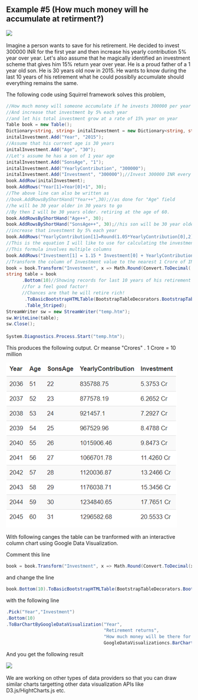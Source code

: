 Example #5 (How much money will he accumulate at retirment?)
------
<img src="https://encrypted-tbn0.gstatic.com/images?q=tbn:ANd9GcR60CoFfg6spATx_rPPm7MkeX-KQYpMi4eQkvQDFM1PUhlGyxJq"/>


Imagine a person wants to save for his retirement. He decided to invest 300000 INR for the first year and then increase his yearly contribution 5% year over year. Let's also assume that he magically identified an investment scheme that gives him 15% return year over year. He is a proud father of a 1 year old son. He is 30 years old now in 2015. He wants to know during the last 10 years of his retirement what he could possiblly accumulate should everything remains the same. 

The following code using Squirrel framework solves this problem, 
```csharp
//How much money will someone accumulate if he invests 300000 per year 
//And increase that investment by 5% each year 
//and let his total investment grow at a rate of 15% year on year
Table book = new Table();
Dictionary<string, string> initalInvestment = new Dictionary<string, string>(); 
initalInvestment.Add("Year", "2015");
//Assume that his current age is 30 years
initalInvestment.Add("Age", "30");       
//Let's assume he has a son of 1 year age
initalInvestment.Add("SonsAge", "1");
initalInvestment.Add("YearlyContribution", "300000");
initalInvestment.Add("Investment", "300000");//Invest 300000 INR every year.
book.AddRow(initalInvestment);
book.AddRows("Year[1]=Year[0]+1", 30);
//The above line can also be written as 
//book.AddRowsByShortHand("Year++",30);//as done for "Age" field
//he will be 30 year older in 30 years to go
//By then I will be 30 years older. retiring at the age of 60.
book.AddRowsByShortHand("Age++", 30);
book.AddRowsByShortHand("SonsAge++", 30);//his son will be 30 year older
//increase that investment by 5% each year
book.AddRows("YearlyContribution[1]=Round(1.05*YearlyContribution[0],2)", 30);
//This is the equation I will like to use for calculating the investment value 
//This formula involves multiple columns 
book.AddRows("Investment[1] = 1.15 * Investment[0] + YearlyContribution[0]", 30); 
//Transform the column of Investment value to the nearest 1 Crore of INR.
book = book.Transform("Investment", x => Math.Round(Convert.ToDecimal( x)/10000000,4) + " Cr");
string table = book
      .Bottom(10)//Showing records for last 10 years of his retirement
      //for a feel good factor!
      //Chances are that he will retire rich!        
       .ToBasicBootstrapHTMLTable(BootstrapTableDecorators.BootstrapTableClasses
       .Table_Striped);
StreamWriter sw = new StreamWriter("temp.htm");
sw.WriteLine(table);
sw.Close();

System.Diagnostics.Process.Start("temp.htm");
```

This produces the following output. Cr meanse "Crores" . 1 Crore = 10 million

<img src="stock_cr.png" >

With following canges the table can be tranformed with an interactive column chart using Google Data Visualization. 

Comment this line
```csharp
book = book.Transform("Investment", x => Math.Round(Convert.ToDecimal(x) / 10000000, 4).ToString());
```
and change the line
```csharp
book.Bottom(10).ToBasicBootstrapHTMLTable(BootstrapTableDecorators.BootstrapTableClasses.Table_Striped)
```
with the following line
```csharp
.Pick("Year","Investment")
.Bottom(10)
.ToBarChartByGoogleDataVisualization("Year", 
                                     "Retirement returns", 
                                     "How much money will be there for retirement",
                                     GoogleDataVisualizationcs.BarChartType.Column);
```

And you get the following result

<img src="http://g.recordit.co/9kDCXxkFYM.gif" border="0">

We are working on other types of data providers so that you can draw similar charts targetting other data visualization APIs like D3.js/HightCharts.js etc. 

